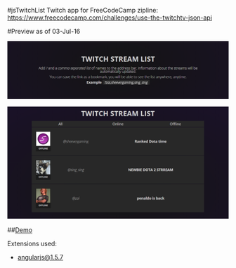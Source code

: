 #jsTwitchList
Twitch app for FreeCodeCamp zipline: https://www.freecodecamp.com/challenges/use-the-twitchtv-json-api

#Preview as of 03-Jul-16

![Home - w/o list](previewHome.png)

![Home - w/ list](previewList.png)

##[Demo](http://iamsquare.it/twitch/)

Extensions used:
* [angularjs@1.5.7](https://angularjs.org/)